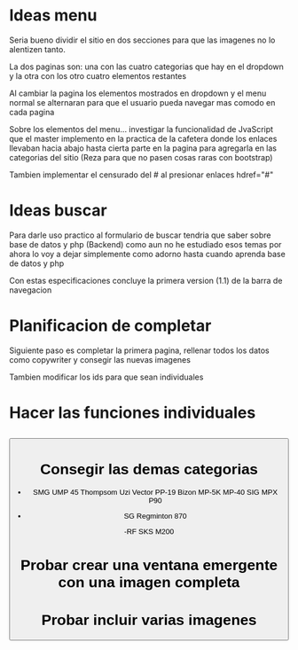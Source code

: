 # Ideas menu

Seria bueno dividir el sitio en dos secciones para que las imagenes no lo alentizen tanto.

La dos paginas son: una con las cuatro categorias que hay en el dropdown y la otra con los otro cuatro elementos restantes

Al cambiar la pagina los elementos mostrados en dropdown y el menu normal se alternaran para que el usuario pueda navegar mas comodo en cada pagina

Sobre los elementos del menu... investigar la funcionalidad de JvaScript que el master implemento en la practica de la cafetera donde los enlaces llevaban hacia abajo hasta cierta parte en la pagina para agregarla en las categorias del sitio (Reza para que no pasen cosas raras con bootstrap)

Tambien implementar el censurado del # al presionar enlaces hdref="#"

# Ideas buscar

Para darle uso practico al formulario de buscar tendria que saber sobre base de datos y php (Backend) como aun no he estudiado esos temas por ahora lo voy a dejar simplemente como adorno hasta cuando aprenda base de datos y php

Con estas especificaciones concluye la primera version (1.1) de la barra de navegacion

# Planificacion de completar

Siguiente paso es completar la primera pagina, rellenar todos los datos como copywriter y consegir las nuevas imagenes

Tambien modificar los ids para que sean individuales

# Hacer las funciones individuales
<div id="acordion_1">
<h2 id="cabecera_1">
<button	data-bs-target="#contenido_1" aria-controls="contenido_1">
<div id="contenido_1" aria-labelledby="cabecera_1" data-bs-parent="acordion_1">

# Consegir las demas categorias
- SMG
UMP 45
Thompsom
Uzi
Vector
PP-19 Bizon
MP-5K
MP-40
SIG MPX
P90

- SG
Regminton 870

-RF
SKS
M200



# Probar crear una ventana emergente con una imagen completa

# Probar incluir varias imagenes

